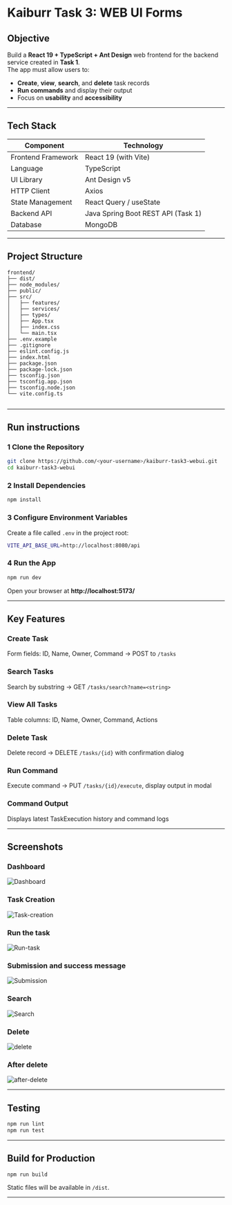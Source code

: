 # Kaiburr Task 3: WEB UI Forms

##  Objective
Build a **React 19 + TypeScript + Ant Design** web frontend for the backend service created in **Task 1**.  
The app must allow users to:
- **Create**, **view**, **search**, and **delete** task records  
- **Run commands** and display their output  
- Focus on **usability** and **accessibility**

---

##  Tech Stack
| Component | Technology |
|------------|-------------|
| Frontend Framework | React 19 (with Vite) |
| Language | TypeScript |
| UI Library | Ant Design v5 |
| HTTP Client | Axios |
| State Management | React Query / useState |
| Backend API | Java Spring Boot REST API (Task 1) |
| Database | MongoDB |

---

##  Project Structure
```
frontend/
├── dist/
├── node_modules/
├── public/
├── src/
│   ├── features/
│   ├── services/
│   ├── types/
│   ├── App.tsx
│   ├── index.css
│   └── main.tsx
├── .env.example
├── .gitignore
├── eslint.config.js
├── index.html
├── package.json
├── package-lock.json
├── tsconfig.json
├── tsconfig.app.json
├── tsconfig.node.json
└── vite.config.ts


```

---

##  Run instructions

### 1️ Clone the Repository
```bash
git clone https://github.com/<your-username>/kaiburr-task3-webui.git
cd kaiburr-task3-webui
```

### 2️ Install Dependencies
```bash
npm install
```

### 3️ Configure Environment Variables
Create a file called `.env` in the project root:
```bash
VITE_API_BASE_URL=http://localhost:8080/api
```

### 4️ Run the App
```bash
npm run dev
```
Open your browser at **http://localhost:5173/**

---

##  Key Features
### Create Task
Form fields: ID, Name, Owner, Command → POST to `/tasks`

###  Search Tasks
Search by substring → GET `/tasks/search?name=<string>`

###  View All Tasks
Table columns: ID, Name, Owner, Command, Actions

###  Delete Task
Delete record → DELETE `/tasks/{id}` with confirmation dialog

###  Run Command
Execute command → PUT `/tasks/{id}/execute`, display output in modal

###  Command Output
Displays latest TaskExecution history and command logs


---

##  Screenshots 

### Dashboard
![Dashboard](./fronted-images/Dashboard.png) 
 
### Task Creation
![Task-creation](./fronted-images/task-creation.png)



### Run the task
![Run-task](./fronted-images/run-task.png)

### Submission and success message 
![Submission](./fronted-images/Submission&success.png) 

### Search
![Search](./fronted-images/Search.png) 

### Delete
![delete](./fronted-images/Delete.png) 

### After delete
![after-delete](./fronted-images/after-delete.png) 



---

##  Testing
```bash
npm run lint
npm run test
```

---

##  Build for Production
```bash
npm run build
```
Static files will be available in `/dist`.

---


